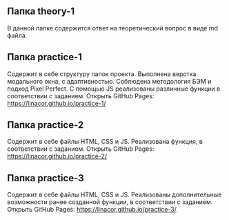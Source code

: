 ## Папка theory-1
В данной папке содержится ответ на теоретический вопрос в виде md файла.

## Папка practice-1
Содержит в себе структуру папок проекта.
Выполнена верстка модального окна, с адаптивностью. Соблюдена методология БЭМ и подход Pixel Perfect. С помощью JS реализованы различные функции в соответствии с заданием.
Открыть GitHub Pages: https://linacor.github.io/practice-1/

## Папка practice-2
Содержит в себе файлы HTML, CSS и JS.
Реализована функция, в соответствии с заданием. 
Открыть GitHub Pages: https://linacor.github.io/practice-2/

## Папка practice-3
Содержит в себе файлы HTML, CSS и JS.
Реализованы дополнительные возможности ранее созданной функции, в соответствии с заданием. 
Открыть GitHub Pages: https://linacor.github.io/practice-3/
